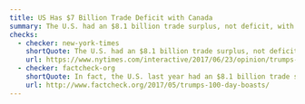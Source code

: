 ```yaml
---
title: US Has $7 Billion Trade Deficit with Canada
summary: The U.S. had an $8.1 billion trade surplus, not deficit, with Canada in 2016.
checks:
  - checker: new-york-times
    shortQuote: The U.S. had an $8.1 billion trade surplus, not deficit, with Canada in 2016.
    url: https://www.nytimes.com/interactive/2017/06/23/opinion/trumps-lies.html
  - checker: factcheck-org
    shortQuote: In fact, the U.S. last year had an $8.1 billion trade surplus with Canada.
    url: http://www.factcheck.org/2017/05/trumps-100-day-boasts/
---
```

